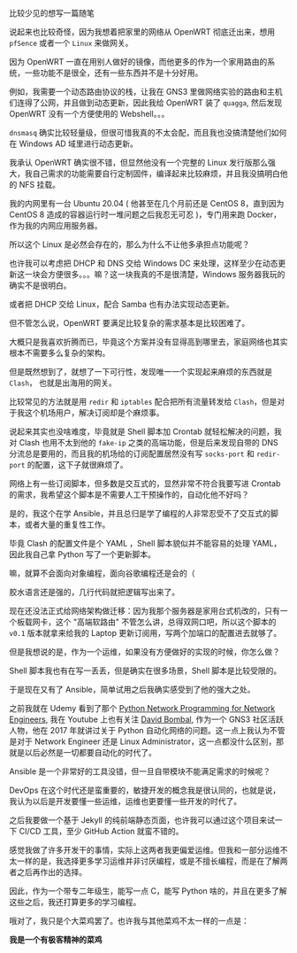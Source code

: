 比较少见的想写一篇随笔

说起来也比较奇怪，因为我想着把家里的网络从 OpenWRT 彻底迁出来，想用 `pfSence` 或者一个 `Linux` 来做网关。

因为 OpenWRT 一直在用别人做好的镜像，而他更多的作为一个家用路由的系统，一些功能不是很全，还有一些东西并不是十分好用。

例如，我需要一个动态路由协议的栈，让我在 GNS3 里做网络实验的路由和主机们连得了公网，并且做到动态更新，因此我给 OpenWRT 装了 `quagga`, 然后发现 OpenWRT 没有一个方便使用的 Webshell。。。

`dnsmasq` 确实比较轻量级，但很可惜我真的不太会配，而且我也没搞清楚他们如何在 Windows AD 域里进行动态更新。

我承认 OpenWRT 确实很不错，但显然他没有一个完整的 Linux 发行版那么强大，我自己需求的功能需要自行定制固件，编译起来比较麻烦，并且我没搞明白他的 NFS 挂载。

我的内网里有一台 Ubuntu 20.04 ( 他甚至在几个月前还是 CentOS 8，直到因为 CentOS 8 造成的容器运行时一堆问题之后我忍无可忍 )，专门用来跑 Docker，作为我的内网应用服务器。

所以这个 Linux 是必然会存在的，那么为什么不让他多承担点功能呢？

也许我可以考虑把 DHCP 和 DNS 交给 Windows DC 来处理，这样至少在动态更新这一块会方便很多。。。嘛？这一块我真的不是很清楚，Windows 服务器我玩的确实不是很明白。

或者把 DHCP 交给 Linux，配合 Samba 也有办法实现动态更新。

但不管怎么说，OpenWRT 要满足比较复杂的需求基本是比较困难了。

大概只是我喜欢折腾而已，毕竟这个方案并没有显得高到哪里去，家庭网络也其实根本不需要多么复杂的架构。

但是既然想到了，就想了一下可行性，发现唯一一个实现起来麻烦的东西就是 `Clash`， 也就是出海用的网关。

比较常见的方法就是用 `redir` 和 `iptables` 配合把所有流量转发给 `Clash`，但是对于我这个机场用户，解决订阅却是个麻烦事。

说起来其实也没啥难度，毕竟就是 Shell 脚本加 Crontab 就轻松解决的问题，我对 Clash 也用不太到他的 `fake-ip` 之类的高端功能，但是后来发现自带的 DNS 分流总是要用的，而且我的机场给的订阅配置居然没有写 `socks-port` 和 `redir-port` 的配置，这下子就很麻烦了。

网络上有一些订阅脚本，但多数是交互式的，显然非常不符合我要写进 Crontab 的需求，我希望这个脚本是不需要人工干预操作的，自动化他不好吗？

是的，我这个在学 Ansible，并且总归是学了编程的人非常忍受不了交互式的脚本，或者大量的重复性工作。

毕竟 Clash 的配置文件是个 YAML ，Shell 脚本貌似并不能容易的处理 YAML，因此我自己拿 Python 写了一个更新脚本。

嘛，就算不会面向对象编程，面向谷歌编程还是会的（

胶水语言还是强的，几行代码就把逻辑写出来了。

现在还没法正式给网络架构做迁移：因为我那个服务器是家用台式机改的，只有一个板载网卡，这个 "高端软路由" 不管怎么讲，总得双网口吧，所以这个脚本的 `v0.1` 版本就拿来给我的 Laptop 更新订阅用，写两个加端口的配置进去就够了。

但是我想说的是，作为一个运维，如果没有方便做好的实现的时候，你怎么做？

Shell 脚本我也有在写一丢丢，但是确实在很多场景，Shell 脚本是比较受限的。

于是现在又有了 Ansible，简单试用之后我确实感受到了他的强大之处。

之前我就在 Udemy 看到了那个 [Python Network Programming for Network Engineers](https://www.udemy.com/course/python-network-programming-for-network-engineers-python-3/), 我在 Youtube 上也有关注 [David Bombal](https://www.youtube.com/user/ConfigTerm), 作为一个 GNS3 社区活跃人物，他在 2017 年就讲过关于 Python 自动化网络的问题。这一点上我认为不管是对于 Network Engineer 还是 Linux Administrator，这一点都没什么区别，那就是以后必然是一切都要自动化的时代了。

Ansible 是一个非常好的工具没错，但一旦自带模块不能满足需求的时候呢？

DevOps 在这个时代还是蛮重要的，敏捷开发的概念我是很认同的，也就是说，我认为以后是开发要懂一些运维，运维也更要懂一些开发的时代了。

之后我要做一个基于 Jekyll 的纯前端静态页面，也许我可以通过这个项目来试一下 CI/CD 工具，至少 GitHub Action 就蛮不错的。

感觉我做了许多开发干的事情，实际上这两者我更偏爱运维。但我和一部分运维不太一样的是，我选择更多学习运维并非讨厌编程，或是不擅长编程，而是在了解两者之后再作出的选择。

因此，作为一个带专二年级生，能写一点 C，能写 Python 啥的，并且在更多了解这些之后，我还打算更多的学习编程。

哦对了，我只是个大菜鸡罢了。也许我与其他菜鸡不太一样的一点是：

**我是一个有极客精神的菜鸡**